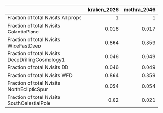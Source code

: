 |                                                  |   kraken_2026 |   mothra_2046 |
|:-------------------------------------------------|--------------:|--------------:|
| Fraction of total Nvisits All props              |         1     |         1     |
| Fraction of total Nvisits GalacticPlane          |         0.016 |         0.017 |
| Fraction of total Nvisits WideFastDeep           |         0.864 |         0.859 |
| Fraction of total Nvisits DeepDrillingCosmology1 |         0.046 |         0.049 |
| Fraction of total Nvisits DD                     |         0.046 |         0.049 |
| Fraction of total Nvisits WFD                    |         0.864 |         0.859 |
| Fraction of total Nvisits NorthEclipticSpur      |         0.054 |         0.054 |
| Fraction of total Nvisits SouthCelestialPole     |         0.02  |         0.021 |
